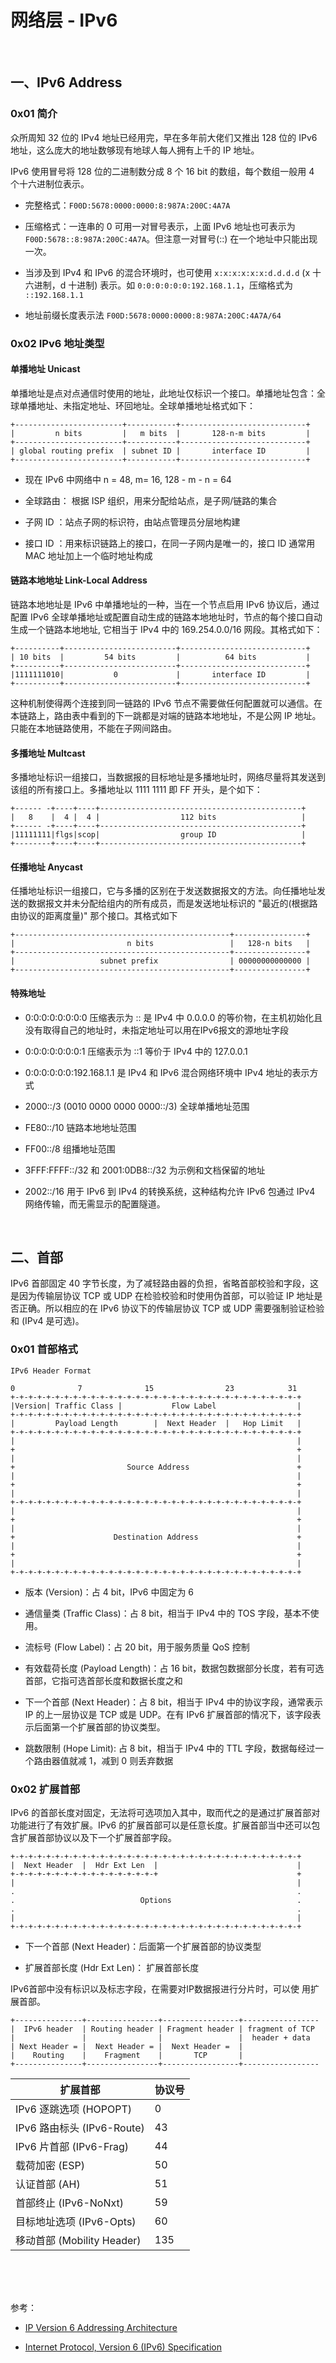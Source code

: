 # 网络层 - IPv6

<br>


## 一、IPv6 Address

### 0x01 简介

众所周知 32 位的 IPv4 地址已经用完，早在多年前大佬们又推出 128 位的 IPv6 地址，这么庞大的地址数够现有地球人每人拥有上千的 IP 地址。

IPv6 使用冒号将 128 位的二进制数分成 8 个 16 bit 的数组，每个数组一般用 4 个十六进制位表示。

- 完整格式：`F00D:5678:0000:0000:8:987A:200C:4A7A`

- 压缩格式：一连串的 0 可用一对冒号表示，上面 IPv6 地址也可表示为 `F00D:5678::8:987A:200C:4A7A`。但注意一对冒号(::) 在一个地址中只能出现一次。

- 当涉及到 IPv4 和 IPv6 的混合环境时，也可使用 `x:x:x:x:x:x:d.d.d.d` (x 十六进制，d 十进制) 表示。如 `0:0:0:0:0:0:192.168.1.1`，压缩格式为 `::192.168.1.1`

- 地址前缀长度表示法 `F00D:5678:0000:0000:8:987A:200C:4A7A/64`

### 0x02 IPv6 地址类型

#### 单播地址 Unicast

单播地址是点对点通信时使用的地址，此地址仅标识一个接口。单播地址包含：全球单播地址、未指定地址、环回地址。全球单播地址格式如下：

```
+------------------------+-----------+----------------------------+
|         n bits         |   m bits  |       128-n-m bits         |
+------------------------+-----------+----------------------------+
| global routing prefix  | subnet ID |       interface ID         |
+------------------------+-----------+----------------------------+
```

- 现在 IPv6 中网络中 n = 48, m= 16, 128 - m - n = 64

- 全球路由： 根据 ISP 组织，用来分配给站点，是子网/链路的集合
- 子网 ID ：站点子网的标识符，由站点管理员分层地构建
- 接口 ID ：用来标识链路上的接口，在同一子网内是唯一的，接口 ID 通常用 MAC 地址加上一个临时地址构成

#### 链路本地地址 Link-Local Address

链路本地地址是 IPv6 中单播地址的一种，当在一个节点启用 IPv6 协议后，通过配置 IPv6 全球单播地址或配置自动生成的链路本地地址时，节点的每个接口自动生成一个链路本地地址, 它相当于 IPv4 中的 169.254.0.0/16 网段。其格式如下：

```
+----------+-------------------------+----------------------------+
| 10 bits  |         54 bits         |          64 bits           |
+----------+-------------------------+----------------------------+
|1111111010|           0             |       interface ID         |
+----------+-------------------------+----------------------------+
```

这种机制使得两个连接到同一链路的 IPv6 节点不需要做任何配置就可以通信。在本链路上，路由表中看到的下一跳都是对端的链路本地地址，不是公网 IP 地址。只能在本地链路使用，不能在子网间路由。

#### 多播地址 Multcast

多播地址标识一组接口，当数据报的目标地址是多播地址时，网络尽量将其发送到该组的所有接口上。多播地址以 1111 1111 即 FF 开头，是个如下：

```
+------ -+----+----+---------------------------------------------+
|   8    |  4 |  4 |                  112 bits                   |
+------ -+----+----+---------------------------------------------+
|11111111|flgs|scop|                  group ID                   |
+--------+----+----+---------------------------------------------+

```

#### 任播地址 Anycast

任播地址标识一组接口，它与多播的区别在于发送数据报文的方法。向任播地址发送的数据报文并未分配给组内的所有成员，而是发送地址标识的 "最近的(根据路由协议的距离度量)" 那个接口。其格式如下

```
+------------------------------------------------+----------------+
|                         n bits                 |   128-n bits   |
+------------------------------------------------+----------------+
|                   subnet prefix                | 00000000000000 |
+------------------------------------------------+----------------+
```


#### 特殊地址

- 0:0:0:0:0:0:0:0 压缩表示为 :: 是 IPv4 中 0.0.0.0 的等价物，在主机初始化且没有取得自己的地址时，未指定地址可以用在IPv6报文的源地址字段

- 0:0:0:0:0:0:0:1 压缩表示为 ::1 等价于 IPv4 中的 127.0.0.1 
- 0:0:0:0:0:0:192.168.1.1 是 IPv4 和 IPv6 混合网络环境中 IPv4 地址的表示方式
- 2000::/3 (0010 0000 0000 0000::/3) 全球单播地址范围 
- FE80::/10 链路本地地址范围
- FF00::/8 组播地址范围
- 3FFF:FFFF::/32 和 2001:0DB8::/32 为示例和文档保留的地址
- 2002::/16 用于 IPv6 到 IPv4 的转换系统，这种结构允许 IPv6 包通过 IPv4 网络传输，而无需显示的配置隧道。

<br>

## 二、首部

IPv6 首部固定 40 字节长度，为了减轻路由器的负担，省略首部校验和字段，这是因为传输层协议 TCP 或 UDP 在检验校验和时使用伪首部，可以验证 IP 地址是否正确。所以相应的在 IPv6 协议下的传输层协议 TCP 或 UDP 需要强制验证检验和 (IPv4 是可选)。


### 0x01 首部格式

```
IPv6 Header Format

0      		   7    		  15     			23  		  31
+-+-+-+-+-+-+-+-+-+-+-+-+-+-+-+-+-+-+-+-+-+-+-+-+-+-+-+-+-+-+-+-+
|Version| Traffic Class |           Flow Label                  |
+-+-+-+-+-+-+-+-+-+-+-+-+-+-+-+-+-+-+-+-+-+-+-+-+-+-+-+-+-+-+-+-+
|         Payload Length        |  Next Header  |   Hop Limit   |
+-+-+-+-+-+-+-+-+-+-+-+-+-+-+-+-+-+-+-+-+-+-+-+-+-+-+-+-+-+-+-+-+
|                                                               |
+                                                               +
|                                                               |
+                         Source Address                        +
|                                                               |
+                                                               +
|                                                               |
+-+-+-+-+-+-+-+-+-+-+-+-+-+-+-+-+-+-+-+-+-+-+-+-+-+-+-+-+-+-+-+-+
|                                                               |
+                                                               +
|                                                               |
+                      Destination Address                      +
|                                                               |
+                                                               +
|                                                               |
+-+-+-+-+-+-+-+-+-+-+-+-+-+-+-+-+-+-+-+-+-+-+-+-+-+-+-+-+-+-+-+-+
```

- 版本 (Version)：占 4 bit，IPv6 中固定为 6

- 通信量类 (Traffic Class)：占 8 bit，相当于 IPv4 中的 TOS 字段，基本不使用。
- 流标号 (Flow Label)：占 20 bit，用于服务质量 QoS 控制
- 有效载荷长度 (Payload Length)：占 16 bit，数据包数据部分长度，若有可选首部，它指可选首部长度和数据长度之和
- 下一个首部 (Next Header)：占 8 bit，相当于 IPv4 中的协议字段，通常表示 IP 的上一层协议是 TCP 或是 UDP。在有 IPv6 扩展首部的情况下，该字段表示后面第一个扩展首部的协议类型。
- 跳数限制 (Hope Limit): 占 8 bit，相当于 IPv4 中的 TTL 字段，数据每经过一个路由器值就减 1，减到 0 则丢弃数据


### 0x02 扩展首部

IPv6 的首部长度对固定，无法将可选项加入其中，取而代之的是通过扩展首部对功能进行了有效扩展。IPv6 的扩展首部可以是任意长度。扩展首部当中还可以包含扩展首部协议以及下一个扩展首部字段。

```
+-+-+-+-+-+-+-+-+-+-+-+-+-+-+-+-+-+-+-+-+-+-+-+-+-+-+-+-+-+-+-+-+
|  Next Header  |  Hdr Ext Len  |                               |
+-+-+-+-+-+-+-+-+-+-+-+-+-+-+-+-+                               +
|                                                               |
.                                                               .
.                            Options                            .
.                                                               .
|                                                               |
+-+-+-+-+-+-+-+-+-+-+-+-+-+-+-+-+-+-+-+-+-+-+-+-+-+-+-+-+-+-+-+-+
```

- 下一个首部 (Next Header)：后面第一个扩展首部的协议类型

- 扩展首部长度 (Hdr Ext Len)： 扩展首部长度

IPv6首部中没有标识以及标志字段，在需要对IP数据报进行分片时，可以使 用扩展首部。

```
+---------------+----------------+-----------------+-----------------
|  IPv6 header  | Routing header | Fragment header | fragment of TCP
|               |                |                 |  header + data
| Next Header = |  Next Header = |  Next Header =  |
|    Routing    |    Fragment    |       TCP       |
+---------------+----------------+-----------------+-----------------
```

| 扩展首部 | 协议号 |
| ---- | ---- |
| IPv6 逐跳选项 (HOPOPT) | 0 |
| IPv6 路由标头 (IPv6-Route) | 43 |
| IPv6 片首部 (IPv6-Frag) | 44 |
| 载荷加密 (ESP) | 50 |
| 认证首部 (AH)| 51 |
| 首部终止 (IPv6-NoNxt) | 59 |
| 目标地址选项 (IPv6-Opts) | 60 |
| 移动首部 (Mobility Header) | 135 |

<br>


<br>


<br>

参考：

- [IP Version 6 Addressing Architecture](https://tools.ietf.org/html/rfc4291)

- [Internet Protocol, Version 6 (IPv6) Specification](https://tools.ietf.org/html/rfc8200)

<br>